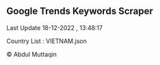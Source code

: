

## Google Trends Keywords Scraper 
 
Last Update 18-12-2022 , 13:48:17

Country List :
VIETNAM.json



© Abdul Muttaqin 
